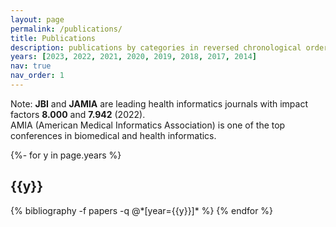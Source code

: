 ```yaml
---
layout: page
permalink: /publications/
title: Publications
description: publications by categories in reversed chronological order.
years: [2023, 2022, 2021, 2020, 2019, 2018, 2017, 2014]
nav: true
nav_order: 1
---
```

<!-- _pages/publications.md -->
<div class="publications">

Note: <b>JBI</b> and <b>JAMIA</b> are leading health informatics journals with impact factors <b>8.000</b> and <b>7.942</b> (2022). <br>
AMIA (American Medical Informatics Association) is one of the top conferences in biomedical and health informatics.

{%- for y in page.years %}
  <h2 class="year">{{y}}</h2>
  {% bibliography -f papers -q @*[year={{y}}]* %}
{% endfor %}

</div>
